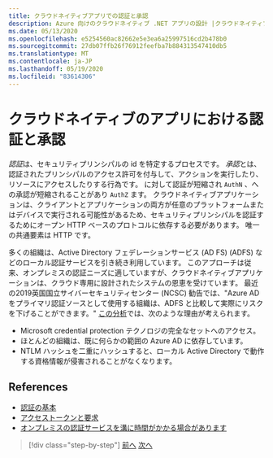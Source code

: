 ```yaml
---
title: クラウドネイティブアプリでの認証と承認
description: Azure 向けのクラウドネイティブ .NET アプリの設計 |クラウドネイティブアプリでの認証と承認
ms.date: 05/13/2020
ms.openlocfilehash: e5254560ac82662e5e3ea6a25997516cd2b478b0
ms.sourcegitcommit: 27db07ffb26f76912feefba7b884313547410db5
ms.translationtype: MT
ms.contentlocale: ja-JP
ms.lasthandoff: 05/19/2020
ms.locfileid: "83614306"
---
```

# <a name="authentication-and-authorization-in-cloud-native-apps"></a>クラウドネイティブのアプリにおける認証と承認

*認証*は、セキュリティプリンシパルの id を特定するプロセスです。 *承認*とは、認証されたプリンシパルのアクセス許可を付与して、アクションを実行したり、リソースにアクセスしたりする行為です。 に対して認証が短縮され `AuthN` 、への承認が短縮されることがあり `AuthZ` ます。 クラウドネイティブアプリケーションは、クライアントとアプリケーションの両方が任意のプラットフォームまたはデバイスで実行される可能性があるため、セキュリティプリンシパルを認証するためにオープン HTTP ベースのプロトコルに依存する必要があります。 唯一の共通要素は HTTP です。

多くの組織は、Active Directory フェデレーションサービス (AD FS) (ADFS) などのローカル認証サービスを引き続き利用しています。 このアプローチは従来、オンプレミスの認証ニーズに適していますが、クラウドネイティブアプリケーションは、クラウド専用に設計されたシステムの恩恵を受けています。 最近の2019英国国立サイバーセキュリティセンター (NCSC) 勧告では、"Azure AD をプライマリ認証ソースとして使用する組織は、ADFS と比較して実際にリスクを下げることができます。" [この分析](https://oxfordcomputergroup.com/resources/o365-security-native-cloud-authentication/)では、次のような理由が考えられます。

- Microsoft credential protection テクノロジの完全なセットへのアクセス。
- ほとんどの組織は、既に何らかの範囲の Azure AD に依存しています。
- NTLM ハッシュを二重にハッシュすると、ローカル Active Directory で動作する資格情報が侵害されることがなくなります。

## <a name="references"></a>References

- [認証の基本](https://docs.microsoft.com/azure/active-directory/develop/authentication-scenarios)
- [アクセストークンと要求](https://docs.microsoft.com/azure/active-directory/develop/access-tokens)
- [オンプレミスの認証サービスを溝に時間がかかる場合があります](https://oxfordcomputergroup.com/resources/o365-security-native-cloud-authentication/)

>[!div class="step-by-step"]
>[前へ](identity.md)
>[次へ](azure-active-directory.md)
